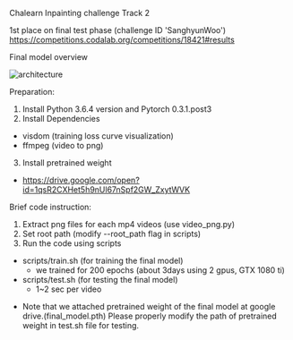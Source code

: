 Chalearn Inpainting challenge Track 2

1st place on final test phase (challenge ID 'SanghyunWoo')
https://competitions.codalab.org/competitions/18421#results

Final model overview

![architecture](https://user-images.githubusercontent.com/13035722/43037442-f93bbdbc-8d47-11e8-9094-35a4eb042c3a.PNG)



Preparation:
1. Install Python 3.6.4 version and Pytorch 0.3.1.post3
2. Install Dependencies
  - visdom (training loss curve visualization)
  - ffmpeg (video to png)
3. Install pretrained weight
  - https://drive.google.com/open?id=1qsR2CXHet5h9nUl67nSpf2GW_ZxytWVK

Brief code instruction:
1. Extract png files for each mp4 videos (use video_png.py)
2. Set root path (modify --root_path flag in scripts)
3. Run the code using scripts
  - scripts/train.sh (for training the final model)
    - we trained for 200 epochs (about 3days using 2 gpus, GTX 1080 ti)
  - scripts/test.sh (for testing the final model)
    - 1~2 sec per video
* Note that we attached pretrained weight of the final model at google drive.(final_model.pth)
  Please properly modify the path of pretrained weight in test.sh file for testing.
